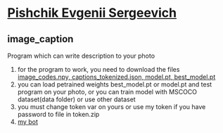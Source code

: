 # [Pishchik Evgenii Sergeevich](https://github.com/Pe4enIks)
## image_caption
Program which can write description to your photo

1. for the program to work, you need to download the files [image_codes.npy, captions_tokenized.json, model.pt, best_model.pt](https://drive.google.com/file/d/190boqfL0xw1EB0aupobBjgq8rS7UYmOT/view?usp=sharing)
2. you can load petrained weights best_model.pt or model.pt and test program on your photo, or you can train model with MSCOCO dataset(data folder) or use other dataset
3. you must change token var on yours or use my token if you have password to file in token.zip 
4. [my bot](t.me/image_caption_bot)
